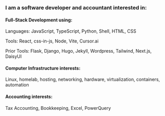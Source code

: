 ### I am a software developer and accountant interested in:

#### Full-Stack Development using:
Languages:
JavaScript, TypeScript, Python, Shell, HTML, CSS

Tools:
React, css-in-js, Node, Vite, Cursor.ai

Prior Tools:
Flask, Django, Hugo, Jekyll, Wordpress, Tailwind, Next.js, DaisyUI

#### Computer Infrastructure interests:
Linux, homelab, hosting, networking, hardware, virtualization, containers, automation

#### Accounting interests:
Tax Accounting, Bookkeeping, Excel, PowerQuery
